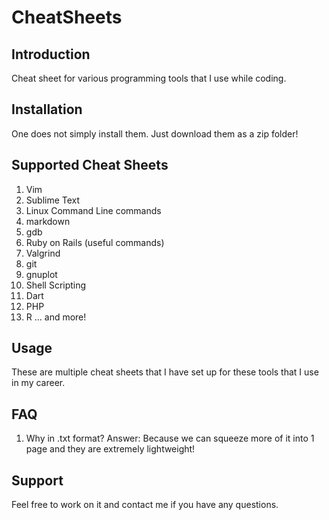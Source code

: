 CheatSheets
===========

Introduction
------------
Cheat sheet for various programming tools that I use while coding.

Installation
------------
One does not simply install them. Just download them as a zip folder!

Supported Cheat Sheets
----------------------
1. Vim
2. Sublime Text
3. Linux Command Line commands
4. markdown
5. gdb
6. Ruby on Rails (useful commands)
7. Valgrind
8. git
9. gnuplot
10. Shell Scripting
11. Dart
12. PHP
13. R
... and more!

Usage
-----
These are multiple cheat sheets that I have set up for these tools that I use 
in my career.

FAQ
---
1. Why in .txt format?
Answer: Because we can squeeze more of it into 1 page and they are extremely 
		lightweight!

Support
------
Feel free to work on it and contact me if you have any questions.

